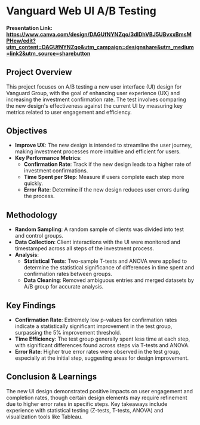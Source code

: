 # Vanguard Web UI A/B Testing

#### Presentation Link: https://www.canva.com/design/DAGUfNYNZqo/3dIDhVBJ5UBvxxBmsMPHew/edit?utm_content=DAGUfNYNZqo&utm_campaign=designshare&utm_medium=link2&utm_source=sharebutton

## Project Overview
This project focuses on A/B testing a new user interface (UI) design for Vanguard Group, with the goal of enhancing user experience (UX) and increasing the investment confirmation rate. The test involves comparing the new design's effectiveness against the current UI by measuring key metrics related to user engagement and efficiency.

## Objectives
- **Improve UX**: The new design is intended to streamline the user journey, making investment processes more intuitive and efficient for users.
- **Key Performance Metrics**:
  - **Confirmation Rate**: Track if the new design leads to a higher rate of investment confirmations.
  - **Time Spent per Step**: Measure if users complete each step more quickly.
  - **Error Rate**: Determine if the new design reduces user errors during the process.

## Methodology
- **Random Sampling**: A random sample of clients was divided into test and control groups.
- **Data Collection**: Client interactions with the UI were monitored and timestamped across all steps of the investment process.
- **Analysis**:
  - **Statistical Tests**: Two-sample T-tests and ANOVA were applied to determine the statistical significance of differences in time spent and confirmation rates between groups.
  - **Data Cleaning**: Removed ambiguous entries and merged datasets by A/B group for accurate analysis.

## Key Findings
- **Confirmation Rate**: Extremely low p-values for confirmation rates indicate a statistically significant improvement in the test group, surpassing the 5% improvement threshold.
- **Time Efficiency**: The test group generally spent less time at each step, with significant differences found across steps via T-tests and ANOVA.
- **Error Rate**: Higher true error rates were observed in the test group, especially at the initial step, suggesting areas for design improvement.

## Conclusion & Learnings
The new UI design demonstrated positive impacts on user engagement and completion rates, though certain design elements may require refinement due to higher error rates in specific steps. Key takeaways include experience with statistical testing (Z-tests, T-tests, ANOVA) and visualization tools like Tableau.
